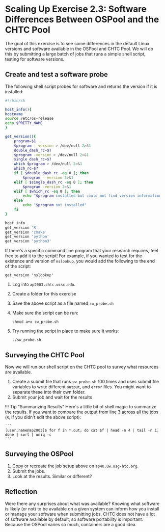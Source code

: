 # Scaling Up Exercise 2.3: Software Differences Between OSPool and the CHTC Pool

The goal of this exercise is to see some differences in the default Linux versions 
and software available in the OSPool and CHTC Pool. We will do this by submitting 
a large batch of jobs that runs a simple shell script, testing for software versions. 

## Create and test a software probe

The following shell script probes for software and returns the version if it is installed:

```bash
#!/bin/sh

host_info(){
hostname
source /etc/os-release
echo $PRETTY_NAME
}

get_version(){
    program=$1
    $program --version > /dev/null 2>&1
    double_dash_rc=$?
    $program -version > /dev/null 2>&1
    single_dash_rc=$?
    which $program > /dev/null 2>&1
    which_rc=$?
    if [ $double_dash_rc -eq 0 ]; then
        $program --version 2>&1
    elif [ $single_dash_rc -eq 0 ]; then
        $program -version 2>&1
    elif [ $which_rc -eq 0 ]; then
        echo "$program installed but could not find version information"
    else
        echo "$program not installed"
    fi
}

host_info
get_version 'R'
get_version 'cmake'
get_version 'python'
get_version 'python3'
```

If there's a specific command line program that your research requires, feel free to add it to the script!
For example, if you wanted to test for the existence and version of `nslookup`, you would add the following to the end
of the script:

``` file
get_version 'nslookup'
```

1. Log into `ap2003.chtc.wisc.edu`. 
1. Create a folder for this exercise
1.  Save the above script as a file named `sw_probe.sh`
1.  Make sure the script can be run: 

		chmod a+x sw_probe.sh

1.  Try running the script in place to make sure it works: 

		./sw_probe.sh

## Surveying the CHTC Pool

Now we will run our shell script on the CHTC pool to survey what resources are available. 

1.  Create a submit file that runs `sw_probe.sh` 100 times
    and uses submit file variables to write different `output`, and `error` files. You 
    might want to separate these into their own folder. 
1.  Submit your job and wait for the results

!!! Tip "Summarizing Results"
	Here's a little bit of shell magic to summarize the results. If you want to 
	compare the output from line 3 across all the jobs (`R`, if you didn't edit
	the above script): 
	
	```
	[user.name@ap2003]$ for f in *.out; do cat $f | head -n 4 | tail -n 1; done | sort | uniq -c
	```

## Surveying the OSPool

1. Copy or recreate the job setup above on `ap40.uw.osg-htc.org`. 
1. Submit the jobs. 
1. Look at the results. Similar or different? 

## Reflection

Were there any surprises about what was available? Knowing what software is likely 
(or not) to be available on a given system can inform how you install or manage 
your software when submitting jobs. CHTC does not have a lot of software available 
by default, so software portability is important. Because the OSPool varies so much, 
containers are a good idea. 